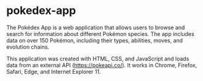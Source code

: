 # pokedex-app
The Pokédex App is a web application that allows users to browse and search for information about different Pokémon species. The app includes data on over 150 Pokémon, including their types, abilities, moves, and evolution chains.

This application was created with HTML, CSS, and JavaScript and loads data from an external API (https://pokeapi.co/). It works in Chrome, Firefox, Safari, Edge, and Internet Explorer 11.
